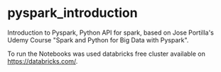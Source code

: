# pyspark_introduction
Introduction to Pyspark, Python API for spark, based on Jose Portilla's Udemy Course "Spark and Python for Big Data with Pyspark".

To run the Notebooks was used databricks free cluster available on https://databricks.com/.
